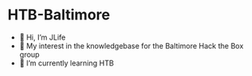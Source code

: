 # HTB-Baltimore
- 👋 Hi, I’m JLife
- 👀 My interest in the knowledgebase for the Baltimore Hack the Box group
- 🌱 I’m currently learning HTB



